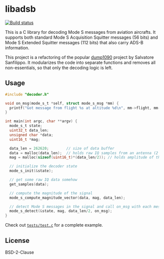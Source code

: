 # libadsb

[![Build status](https://travis-ci.org/watson/libadsb.svg?branch=master)](https://travis-ci.org/watson/libadsb)

This is a C library for decoding Mode S messages from aviation
aircrafts. It supports both standard Mode S Acquisition Squitter
messages (56 bits) and Mode S Extended Squitter messages (112 bits) that
also carry ADS-B information.

This project is a refactoring of the popular
[dump1090](https://github.com/antirez/dump1090) project by Salvatore
Sanfilippo. It modularizes the code into separate functions and removes
all non-essentials, so that only the decoding logic is left.

## Usage

```c
#include "decoder.h"

void on_msg(mode_s_t *self, struct mode_s_msg *mm) {
  printf("Got message from flight %s at altitude %d\n", mm->flight, mm->altitude);
}

int main(int argc, char **argv) {
  mode_s_t state;
  uint32_t data_len;
  unsigned char *data;
  uint16_t *mag;

  data_len = 262620;        // size of data buffer
  data = malloc(data_len);  // holds raw IQ samples from an antenna (2 char per sample)
  mag = malloc(sizeof(uint16_t)*(data_len/2)); // holds amplitude of the signal

  // initialize the decoder state
  mode_s_init(&state);

  // get some raw IQ data somehow
  get_samples(data);

  // compute the magnitude of the signal
  mode_s_compute_magnitude_vector(data, mag, data_len);

  // detect Mode S messages in the signal and call on_msg with each message
  mode_s_detect(&state, mag, data_len/2, on_msg);
}
```

Check out
[`tests/test.c`](https://github.com/watson/libadsb/blob/master/tests/test.c)
for a complete example.

## License

BSD-2-Clause

